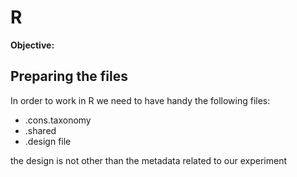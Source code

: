 # R 
**Objective:**
## 
## Preparing the files
In order to work in R we need to have handy the following files:

<ul>
  <li> .cons.taxonomy</li>
  <li> .shared</li>
  <li> .design file</li>
</ul>

the design is not other than the metadata related to our experiment
